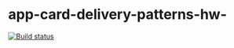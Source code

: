 # app-card-delivery-patterns-hw-

[![Build status](https://ci.appveyor.com/api/projects/status/cerl4nb9s9rmb656?svg=true)](https://ci.appveyor.com/project/LSOrlova/app-card-delivery-patterns-hw)
